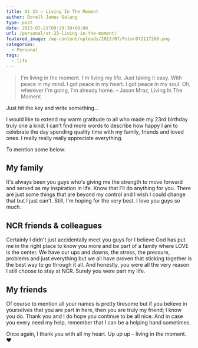 ```yaml
---
title: At 23 – Living In The Moment
author: Dorell James Galang
type: post
date: 2013-07-21T09:29:30+00:00
url: /personal/at-23-living-in-the-moment/
featured_image: /wp-content/uploads/2013/07/Fotor072117268.png
categories:
  - Personal
tags:
  - life
---
```


> I'm living in the moment. I'm living my life. Just taking it easy. With peace in my mind. I got peace in my heart. I got peace in my soul. Oh, wherever I'm going, I'm already home. &#8211; Jason Mraz, Living In The Moment

Just hit the key and write something&#8230; <span class="wp-font-emots-emo-happy"></span>

I would like to extend my warm gratitude to all who made my 23rd birthday truly one a kind. I can't find more words to describe how happy I am to celebrate the day spending quality time with my family, friends and loved ones. I really really really appreciate everything. <span class="wp-font-emots-emo-happy"></span>

To mention some below:

## My family

It's always been you guys who's giving me the strength to move forward and served as my inspiration in life. Know that I'll do anything for you. There are just some things that are beyond my control and I wish I could change that but I just can't. Still, I'm hoping for the very best. I love you guys so much.

## NCR friends & colleagues

Certainly I didn't just accidentally meet you guys for I believe God has put me in the right place to know you more and be part of a family where LOVE is the center. We have our ups and downs, the stress, the pressure, problems and just everything but we all have proven that sticking together is the best way to go through it all. And honestly, you were all the very reason I still choose to stay at NCR. Surely you were part my life.

## My friends

Of course to mention all your names is pretty tiresome but if you believe in yourselves that you are part in here, then you are truly my friend; I know you do. Thank you and I do hope you continue to be all nice. And in case you every need my help, remember that I can be a helping hand sometimes. <span class="wp-font-emots-emo-happy"></span>

Once again, I thank you with all my heart. Up up up &#8211; living in the moment. ♥
